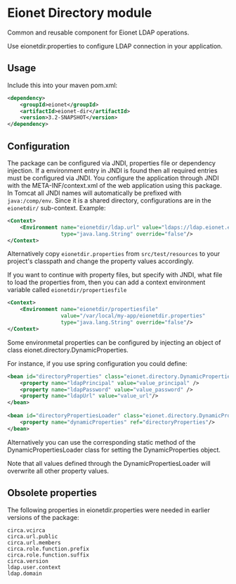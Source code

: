 Eionet Directory module
=======================

Common and reusable component for Eionet LDAP operations.

Use eionetdir.properties to configure LDAP connection in your application.

Usage
-----
Include this into your maven pom.xml:
```xml
<dependency>
    <groupId>eionet</groupId>
    <artifactId>eionet-dir</artifactId>
    <version>3.2-SNAPSHOT</version>
</dependency>
```

Configuration
-------------
The package can be configured via JNDI, properties file or dependency injection. If a environment entry in JNDI is found then all required entries must be configured via JNDI. You configure the application through JNDI with the META-INF/context.xml of the web application using this package. In Tomcat all JNDI names will automatically be prefixed with `java:/comp/env`. Since it is a shared directory, configurations are in the `eionetdir/` sub-context. Example:

```xml
<Context>
    <Environment name="eionetdir/ldap.url" value="ldaps://ldap.eionet.europa.eu/"
                 type="java.lang.String" override="false"/>
</Context>
```

Alternatively copy `eionetdir.properties` from `src/test/resources` to your project's classpath and change the property values accordingly.
        
If you want to continue with property files, but specify with JNDI, what file to load the properties from, then you can add a context environment variable called `eionetdir/propertiesfile`
```xml
<Context>
    <Environment name="eionetdir/propertiesfile"
                 value="/var/local/my-app/eionetdir.properties"
                 type="java.lang.String" override="false"/>
</Context>
```

Some environmetal properties can be configured by injecting an object of class eionet.directory.DynamicProperties.

For instance, if you use spring configuration you could define:

```xml
<bean id="directoryProperties" class="eionet.directory.DynamicProperties">
    <property name="ldapPrincipal" value="value_principal" />
    <property name="ldapPassword" value="value_password" />
    <property name="ldapUrl" value="value_url"/>
</bean>
    
<bean id="directoryPropertiesLoader" class="eionet.directory.DynamicPropertiesLoader">
    <property name="dynamicProperties" ref="directoryProperties"/>
</bean>
```

Alternatively you can use the corresponding static method of the DynamicPropertiesLoader class for setting the DynamicProperties object.

Note that all values defined through the DynamicPropertiesLoader will overwrite all other property values.

Obsolete properties
-------------------
The following properties in eionetdir.properties were needed in earlier versions of the package:
```
circa.vcirca
circa.url.public
circa.url.members
circa.role.function.prefix
circa.role.function.suffix
circa.version
ldap.user.context
ldap.domain
```

